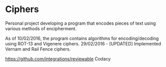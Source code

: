 # Ciphers
Personal project developing a program that encodes pieces of text using various methods of encipherment.

As of 10/02/2016, the program contains algorithms for encoding/decoding using ROT-13 and Vigenere ciphers.
29/02/2016 - [UPDATED] Implemented Vernam and Rail Fence ciphers.

https://github.com/integrations/reviewable
Codacy
